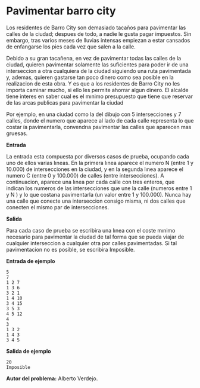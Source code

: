 # Pavimentar barro city

Los residentes de Barro City son demasiado tacaños para pavimentar las calles de la ciudad; despues de todo, a nadie le gusta pagar impuestos. Sin embargo, tras varios meses de lluvias intensas empiezan a estar cansados de enfangarse los pies cada vez que salen a la calle.

Debido a su gran tacañerıa, en vez de pavimentar todas las calles de la ciudad, quieren pavimentar solamente las suficientes para poder ir de una interseccion a otra cualquiera de la ciudad siguiendo una ruta pavimentada y, ademas, quieren gastarse tan poco dinero como sea posible en la realizacion de esta obra. Y es que a los residentes de Barro City no les importa caminar mucho, si ello les permite ahorrar algun dinero. El alcalde tiene interes en
saber cual es el mınimo presupuesto que tiene que reservar de las arcas publicas para pavimentar la ciudad

Por ejemplo, en una ciudad como la del dibujo con 5 intersecciones y 7 calles, donde el numero que
aparece al lado de cada calle representa lo que costar ́ıa pavimentarla, convendrıa pavimentar las calles que aparecen mas gruesas.

**Entrada**

La entrada esta compuesta por diversos casos de prueba, ocupando cada uno de ellos varias lıneas. En la primera lınea aparece el numero N (entre 1 y 10.000) de intersecciones en la ciudad, y en la segunda lınea aparece el numero C (entre 0 y 100.000) de calles (entre intersecciones). A continuacion, aparece una lınea por cada calle con tres enteros, que indican los numeros de las intersecciones que une la calle (numeros entre 1 y N ) y lo que costarıa pavimentarla (un valor entre 1 y 100.000). Nunca hay una calle que conecte una interseccion consigo misma, ni dos calles que conecten el mismo par de intersecciones.

**Salida**

Para cada caso de prueba se escribira una lınea con el coste mınimo necesario para pavimentar la ciudad de tal forma que se pueda viajar de cualquier interseccion a cualquier otra por calles pavimentadas. Si tal pavimentacion no es posible, se escribira Imposible.

**Entrada de ejemplo**

    5
    7
    1 2 7
    1 3 6
    3 2 1
    1 4 10
    3 4 15
    3 5 3
    4 5 12
    4
    3
    1 3 2
    1 4 3
    3 4 5

**Salida de ejemplo**

    20
    Imposible

**Autor del problema:** Alberto Verdejo.
